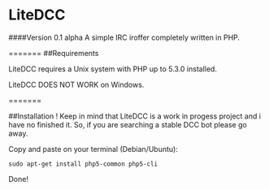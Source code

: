 LiteDCC
=======
####Version 0.1 alpha
A simple IRC iroffer completely written in PHP.


=======
##Requirements

LiteDCC requires a Unix system with PHP up to 5.3.0 installed.

LiteDCC DOES NOT WORK on Windows.

=======

##Installation
! Keep in mind that LiteDCC is a work in progess project and i have no finished it. So, if you are searching a stable DCC bot please go away.

Copy and paste on your terminal (Debian/Ubuntu):
```
sudo apt-get install php5-common php5-cli
```

Done!
